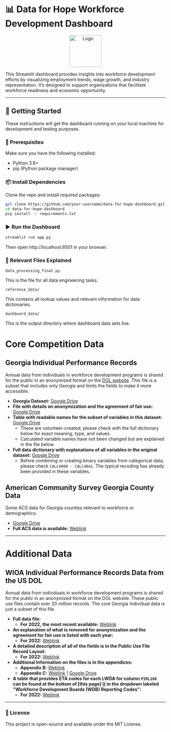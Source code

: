 # 📊 Data for Hope Workforce Development Dashboard

<div align="center">
  <img src="https://atlytics.org/wp-content/uploads/2021/06/ATLytiCS-logo-2a.jpg" alt="Logo" style="height: 100px;">
</div>

This Streamlit dashboard provides insights into workforce development efforts by visualizing employment trends, wage growth, and industry representation. It’s designed to support organizations that facilitate workforce readiness and economic opportunity.

---

## 🚀 Getting Started

These instructions will get the dashboard running on your local machine for development and testing purposes.

### 🔧 Prerequisites

Make sure you have the following installed:

- Python 3.8+
- pip (Python package manager)

### 📦 Install Dependencies

Clone the repo and install required packages:

```bash
git clone https://github.com/your-username/data-for-hope-dashboard.git
cd data-for-hope-dashboard
pip install -r requirements.txt
```

### ▶️ Run the Dashboard

```bash
streamlit run app.py
```

Then open http://localhost:8501 in your browser.

### 📁 Relevant Files Explained
`data_processing_final.py`

This is the file for all data engineering tasks. 

`reference_data/`

This contains all lookup values and relevant information for data dictionaries. 

`dashboard_data/`

This is the output directory where dashboard data sets live. 

# Core Competition Data

## Georgia Individual Performance Records
Annual data from individuals in workforce development programs is shared for the public in an anonymized format on the [DOL website](https://www.dol.gov/agencies/eta/performance/results-archive?#individual-performance). This file is a subset that includes only Georgia and limits the fields to make it more accessible.

- **Georgia Dataset:** [Google Drive](https://drive.google.com/file/d/1IGcXqktP1oTBUROGzf376VtuDZvbPRNo/view?usp=drive_link)
- **File with details on anonymization and the agreement of fair use:** [Google Drive](https://drive.google.com/file/d/1i_1bkTp5P6vkxASANezQkChRhfJq9kYA/view?usp=drive_link)
- **Table with readable names for the subset of variables in this dataset:** [Google Drive](https://drive.google.com/file/d/1IavSQrqTyphSjqKVMtNkQ5expM5E0bw_/view?usp=drive_link)
  - These are volunteer-created; please check with the full dictionary below for exact meaning, type, and values.
  - Calculated variable names have not been changed but are explained in the file below.
- **Full data dictionary with explanations of all variables in the original dataset:** [Google Drive](https://drive.google.com/file/d/1wWhdtcFGJkTRUiWrS5snZR74kvoXmbLG/view?usp=drive_link)
  - Before combining or creating binary variables from categorical data, please check `CALC4000 - CALC4041`. The typical recoding has already been provided in these variables.

## American Community Survey Georgia County Data
Some ACS data for Georgia counties relevant to workforce or demographics:

- [Google Drive](https://drive.google.com/drive/folders/1-7TSqlNID8pgUci5DkHNmxC8vpU4Sp0m?usp=drive_link)
- **Full ACS data is available:** [Weblink](https://www.census.gov/programs-surveys/acs/data.html)

---

# Additional Data


## WIOA Individual Performance Records Data from the US DOL
Annual data from individuals in workforce development programs is shared for the public in an anonymized format on the DOL website. These public use files contain over 20 million records. The core Georgia Individual data is just a subset of this file.

- **Full data file:**
  - **For 2022, the most recent available:** [Weblink](https://www.dol.gov/sites/dolgov/files/ETA/Performance/pdfs/PY2022/WIOAPerformanceRecords_PY2022Q4_Public_csv.gz) 
- **An explanation of what is removed for anonymization and the agreement for fair use is listed with each year:**
  - **For 2022:** [Weblink](https://www.dol.gov/sites/dolgov/files/ETA/Performance/pdfs/PY2022/WIOA%20Performance%20Records%20Public%20Use%20File%20Disclaimer_PY2022.pdf)
- **A detailed description of all of the fields is in the Public Use File Record Layout:**
  - **For 2022:** [Weblink](https://www.dol.gov/sites/dolgov/files/ETA/Performance/pdfs/PY2022/WIOA%20Performance%20Records%20Public%20Use%20File%20Record%20Layout%20PY2022Q4.pdf) 
- **Additional Information on the files is in the appendices:**
  - **Appendix B:** [Weblink](https://www.dol.gov/sites/dolgov/files/ETA/Performance/pdfs/PY2022/WIOA%20Performance%20Records%20Public%20Use%20File%20Record%20Layout%20PY2022Q4%20Appendix%20B.xlsx)
  - **Appendix C:** [Weblink](https://www.dol.gov/sites/dolgov/files/ETA/Performance/pdfs/PY2022/WIOA%20Performance%20Records%20Public%20Use%20File%20Record%20Layout%20PY2022Q4%20Appendix%20C.xlsx) | [Google Drive](#)
- **A table that provides ETA codes for each LWDA for column `PIRL108` can be found at the bottom of [this page] () in the dropdown labeled "Workforce Development Boards (WDB) Reporting Codes":**
  - **For 2022:** [Weblink](https://www.dol.gov/agencies/eta/performance/wips)

---

### 📝 License
This project is open-source and available under the MIT License.
